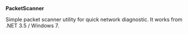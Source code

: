 **PacketScanner**

Simple packet scanner utility for quick network diagnostic. It works from .NET 3.5 / Windows 7.
